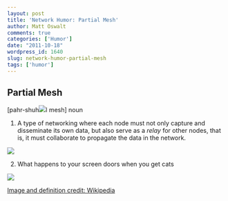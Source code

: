 ```yaml
---
layout: post
title: 'Network Humor: Partial Mesh'
author: Matt Oswalt
comments: true
categories: ['Humor']
date: "2011-10-18"
wordpress_id: 1640
slug: network-humor-partial-mesh
tags: ['humor']
---
```



## Partial Mesh

[pahr-shuh![](http://sp.dictionary.com/dictstatic/dictionary/graphics/luna/thinsp.png)l mesh]
noun

1. A type of networking where each node must not only capture and disseminate its own data, but also serve as a _relay_ for other nodes, that is, it must collaborate to propagate the data in the network.

[![](https://upload.wikimedia.org/wikipedia/commons/8/8d/NetworkTopology-Mesh.png)](http://en.wikipedia.org/wiki/Mesh_networking)

2. What happens to your screen doors when you get cats

[![](assets/2011/10/TornScreen1.jpg)](assets/2011/10/TornScreen1.jpg)

[Image and definition credit: Wikipedia](https://en.wikipedia.org/wiki/Mesh_networking)
